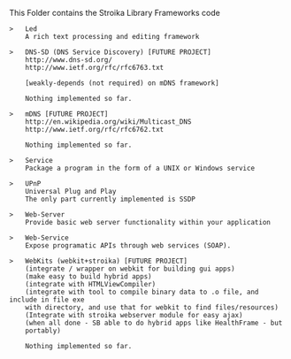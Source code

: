 This Folder contains the Stroika Library Frameworks code

	>	Led
		A rich text processing and editing framework

	>	DNS-SD (DNS Service Discovery) [FUTURE PROJECT]
		http://www.dns-sd.org/
		http://www.ietf.org/rfc/rfc6763.txt

		[weakly-depends (not required) on mDNS framework]

		Nothing implemented so far.

	>	mDNS [FUTURE PROJECT]
		http://en.wikipedia.org/wiki/Multicast_DNS
		http://www.ietf.org/rfc/rfc6762.txt
		
		Nothing implemented so far.

	>	Service
		Package a program in the form of a UNIX or Windows service

	>	UPnP
		Universal Plug and Play
		The only part currently implemented is SSDP

	>	Web-Server
		Provide basic web server functionality within your application

	>	Web-Service
		Expose programatic APIs through web services (SOAP).

	>	WebKits (webkit+stroika) [FUTURE PROJECT]
		(integrate / wrapper on webkit for building gui apps)
		(make easy to build hybrid apps)
		(integrate with HTMLViewCompiler)
		(integrate with tool to compile binary data to .o file, and include in file exe
		with directory, and use that for webkit to find files/resources)
		(Integrate with stroika webserver module for easy ajax)
		(when all done - SB able to do hybrid apps like HealthFrame - but
		portably)
		
		Nothing implemented so far.

